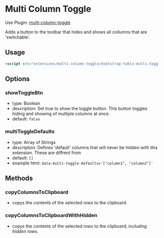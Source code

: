 # Multi Column Toggle

Use Plugin: [multi-column-toggle](https://github.com/wenzhixin/bootstrap-table/tree/develop/src/extensions/multi-column-toggle)

Adds a button to the toolbar that hides and shows all collumns that are 'switchable'.

## Usage

```html
<script src="extensions/multi-column-toggle/bootstrap-table-multi-toggle.js"></script>
```

## Options

### showToggleBtn

* type: Boolean
* description: Set true to show the toggle button. This button toggles hiding and showing of multiple columns at once.
* default: `false`

### multiToggleDefaults

* type: Array of Strings
* description: Defines 'default' columns that will never be hidden with this extension. These are diffrent from 
* default: `[]`
* example html: `data-multi-toggle-defaults='["column1", "column2"]'`

## Methods

### copyColumnsToClipboard

* copys the contents of the selected rows to the clipboard.

### copyColumnsToClipboardWithHidden

* copys the contents of the selected rows to the clipboard, *including hidden rows*.

